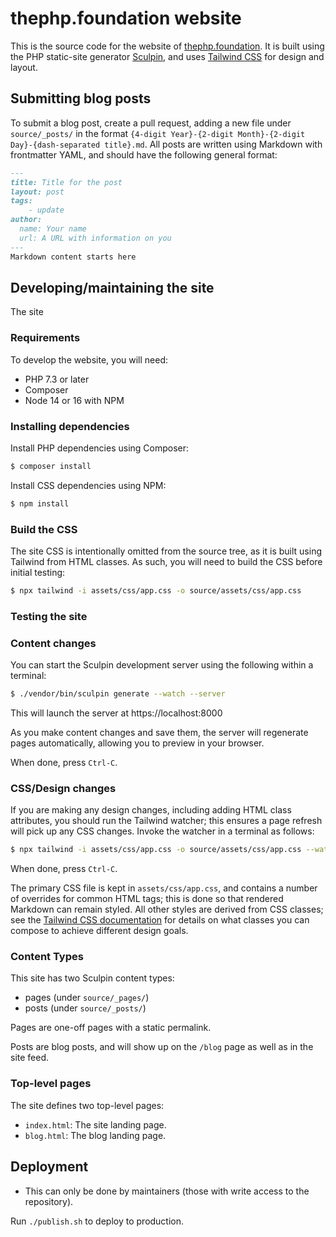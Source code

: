 # thephp.foundation website

This is the source code for the website of [thephp.foundation](https://thephp.foundation).
It is built using the PHP static-site generator [Sculpin](https://sculpin.io), and uses [Tailwind CSS](https://tailwindcss.com) for design and layout.

## Submitting blog posts

To submit a blog post, create a pull request, adding a new file under `source/_posts/` in the format `{4-digit Year}-{2-digit Month}-{2-digit Day}-{dash-separated title}.md`.
All posts are written using Markdown with frontmatter YAML, and should have the following general format:

```markdown
---
title: Title for the post
layout: post
tags:
    - update
author:
  name: Your name
  url: A URL with information on you
---
Markdown content starts here
```

## Developing/maintaining the site

The site

### Requirements

To develop the website, you will need:

- PHP 7.3 or later
- Composer
- Node 14 or 16 with NPM

### Installing dependencies

Install PHP dependencies using Composer:

```bash
$ composer install
```

Install CSS dependencies using NPM:

```bash
$ npm install
```

### Build the CSS

The site CSS is intentionally omitted from the source tree, as it is built using Tailwind from HTML classes.
As such, you will need to build the CSS before initial testing:

```bash
$ npx tailwind -i assets/css/app.css -o source/assets/css/app.css
```

### Testing the site

### Content changes

You can start the Sculpin development server using the following within a terminal:

```bash
$ ./vendor/bin/sculpin generate --watch --server
```

This will launch the server at https://localhost:8000

As you make content changes and save them, the server will regenerate pages automatically, allowing you to preview in your browser.

When done, press `Ctrl-C`.

### CSS/Design changes

If you are making any design changes, including adding HTML class attributes, you should run the Tailwind watcher; this ensures a page refresh will pick up any CSS changes.
Invoke the watcher in a terminal as follows:

```bash
$ npx tailwind -i assets/css/app.css -o source/assets/css/app.css --watch
```

When done, press `Ctrl-C`.

The primary CSS file is kept in `assets/css/app.css`, and contains a number of overrides for common HTML tags; this is done so that rendered Markdown can remain styled.
All other styles are derived from CSS classes; see the [Tailwind CSS documentation](https://tailwindcss.com/docs/installation) for details on what classes you can compose to achieve different design goals.

### Content Types

This site has two Sculpin content types:

- pages (under `source/_pages/`)
- posts (under `source/_posts/`)

Pages are one-off pages with a static permalink.

Posts are blog posts, and will show up on the `/blog` page as well as in the site feed.

### Top-level pages

The site defines two top-level pages:

- `index.html`: The site landing page.
- `blog.html`: The blog landing page.

## Deployment

- This can only be done by maintainers (those with write access to the repository).

Run `./publish.sh` to deploy to production.
